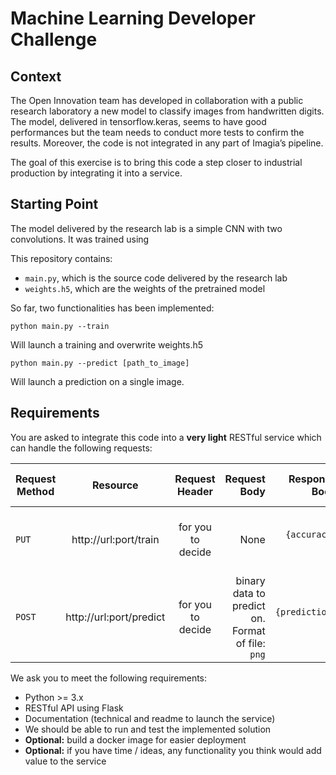 # Machine Learning Developer Challenge
## Context
The Open Innovation team has developed in collaboration with a public research laboratory a new model to classify images from handwritten digits. The model, delivered in tensorflow.keras, seems to have good performances but the team needs to conduct more tests to confirm the results.
Moreover, the code is not integrated in any part of Imagia’s pipeline.

The goal of this exercise is to bring this code a step closer to industrial production by integrating it into a service.

## Starting Point
The model delivered by the research lab is a simple CNN with two convolutions. It was trained using

This repository contains:

* `main.py`, which is the source code delivered by the research lab
* `weights.h5`, which are the weights of the pretrained model

So far, two functionalities has been implemented:
```
python main.py --train
```

Will launch a training and overwrite weights.h5
```
python main.py --predict [path_to_image]
```

Will launch a prediction on a single image.

## Requirements

You are asked to integrate this code into a **very light** RESTful service which can handle the following requests:

| Request Method | Resource | Request Header | Request Body  | Response Body | Response Status Code |
| ------------- |:-------------:|:-------------:| -----:| -----:| -----:|
| `PUT` | http://url:port/train | for you to decide | None | `{accuracy: x}` | 200 for normally returned, 400 for error |
| `POST`| http://url:port/predict | for you to decide | binary data to predict on. Format of file: `png` | `{prediction: x}` | 200 for normally returned, 400 for error |

We ask you to meet the following requirements:
* Python >= 3.x
* RESTful API using Flask
* Documentation (technical and readme to launch the service)
* We should be able to run and test the implemented solution
* **Optional:** build a docker image for easier deployment
* **Optional:** if you have time / ideas, any functionality you think would add value to the service
